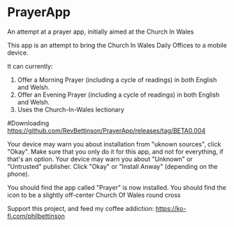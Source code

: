 # PrayerApp
An attempt at a prayer app, initially aimed at the Church In Wales

This app is an attempt to bring the Church In Wales Daily Offices to a mobile device. 

It can currently:

1. Offer a Morning Prayer (including a cycle of readings) in both English and Welsh.
2. Offer an Evening Prayer (including a cycle of readings) in both English and Welsh.
3. Uses the Church-In-Wales lectionary

#Downloading
https://github.com/RevBettinson/PrayerApp/releases/tag/BETA0.004


Your device may warn you about installation from "uknown sources", click "Okay". Make sure that you only do it for this app, and not for everything, if that's an option. 
Your device may warn you about "Unknown" or "Untrusted" publisher. Click "Okay" or "Install Anway" (depending on the phone). 

You should find the app called "Prayer" is now installed. You should find the icon to be a slightly off-center Church Of Wales round cross

Support this project, and feed my coffee addiction:
https://ko-fi.com/philbettinson

